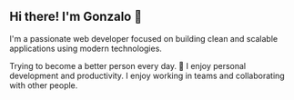 ## Hi there! I'm Gonzalo 👋

I'm a passionate web developer focused on building clean and scalable applications using modern technologies.

Trying to become a better person every day. 🌿 
I enjoy personal development and productivity.
I enjoy working in teams and collaborating with other people.

<!--
**GonzaloM22/GonzaloM22** is a ✨ _special_ ✨ repository because its `README.md` (this file) appears on your GitHub profile.

Here are some ideas to get you started:

- 🔭 I’m currently working on ...
- 🌱 I’m currently learning ...
- 👯 I’m looking to collaborate on ...
- 🤔 I’m looking for help with ...
- 💬 Ask me about ...
- 📫 How to reach me: ...
- 😄 Pronouns: ...
- ⚡ Fun fact: ...
-->

